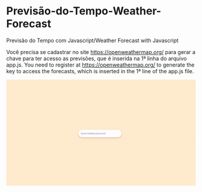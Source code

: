 # Previsão-do-Tempo-Weather-Forecast
Previsão do Tempo com Javascript/Weather Forecast with Javascript

Você precisa se cadastrar no site https://openweathermap.org/ para gerar a chave para ter acesso as previsões, que é inserida na 1ª linha do arquivo app.js.
You need to register at https://openweathermap.org/ to generate the key to access the forecasts, which is inserted in the 1ª line of the app.js file.

<p align="center">
 <img with="500" src="https://github.com/Rafaeli9/Previs-o-do-Tempo-Weather-Forecast/blob/main/previsaoDoTempo.gif">
</p>


